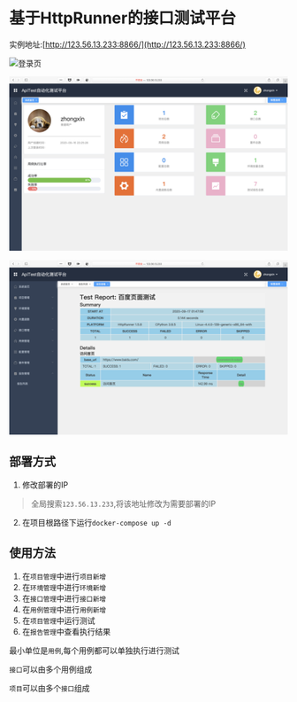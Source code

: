 # 基于HttpRunner的接口测试平台
实例地址:[http://123.56.13.233:8866/](http://123.56.13.233:8866/)

![登录页](.\img\登录页.png)

![首页](.\img\首页.png)

![报告页面](.\img\报告页面.png)

## 部署方式
1. 修改部署的IP
> 全局搜索`123.56.13.233`,将该地址修改为需要部署的IP

2. 在项目根路径下运行`docker-compose up -d`

## 使用方法

1. 在`项目管理`中进行`项目新增`
2. 在`环境管理`中进行`环境新增`
3. 在`接口管理`中进行`接口新增`
4. 在`用例管理`中进行`用例新增`
5. 在`项目管理`中运行测试
6. 在`报告管理`中查看执行结果

最小单位是`用例`,每个用例都可以单独执行进行测试

`接口`可以由多个用例组成

`项目`可以由多个`接口`组成

